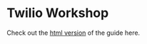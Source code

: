 # Twilio Workshop

Check out the [html version](http://twilio-workshop-cal.readthedocs.org/en/latest) of the guide here.
